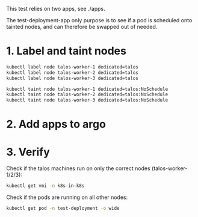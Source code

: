This test relies on two apps, see ./apps.

The test-deployment-app only purpose is to see if a pod is scheduled onto tainted nodes, and can therefore be swapped out of needed.

# 1. Label and taint nodes 
```sh
kubectl label node talos-worker-1 dedicated=talos
kubectl label node talos-worker-2 dedicated=talos
kubectl label node talos-worker-3 dedicated=talos

kubectl taint node talos-worker-1 dedicated=talos:NoSchedule
kubectl taint node talos-worker-2 dedicated=talos:NoSchedule
kubectl taint node talos-worker-3 dedicated=talos:NoSchedule
```
# 2. Add apps to argo

# 3. Verify
Check if the talos machines run on only the correct nodes (talos-worker-1/2/3):
```sh
kubectl get vmi -n k8s-in-k8s 
```

Check if the pods are running on all other nodes:
```sh
kubectl get pod -n test-deployment -o wide
```